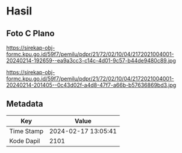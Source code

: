 # Hasil

## Foto C Plano

https://sirekap-obj-formc.kpu.go.id/59f7/pemilu/pdpr/21/72/02/10/04/2172021004001-20240214-192659--ea9a3cc3-c14c-4d01-9c57-b44de9480c89.jpg

https://sirekap-obj-formc.kpu.go.id/59f7/pemilu/pdpr/21/72/02/10/04/2172021004001-20240214-201405--0c43d02f-a4d8-47f7-a66b-b57636869bd3.jpg


## Metadata

| Key        | Value               |
| ---------- | ------------------- |
| Time Stamp | 2024-02-17 13:05:41 |
| Kode Dapil | 2101                |



